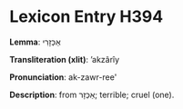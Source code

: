 # Lexicon Entry H394

**Lemma**: אַכְזָרִי

**Transliteration (xlit)**: ʼakzârîy

**Pronunciation**: ak-zawr-ree'

**Description**:
from אַכְזָר; terrible; cruel (one).
